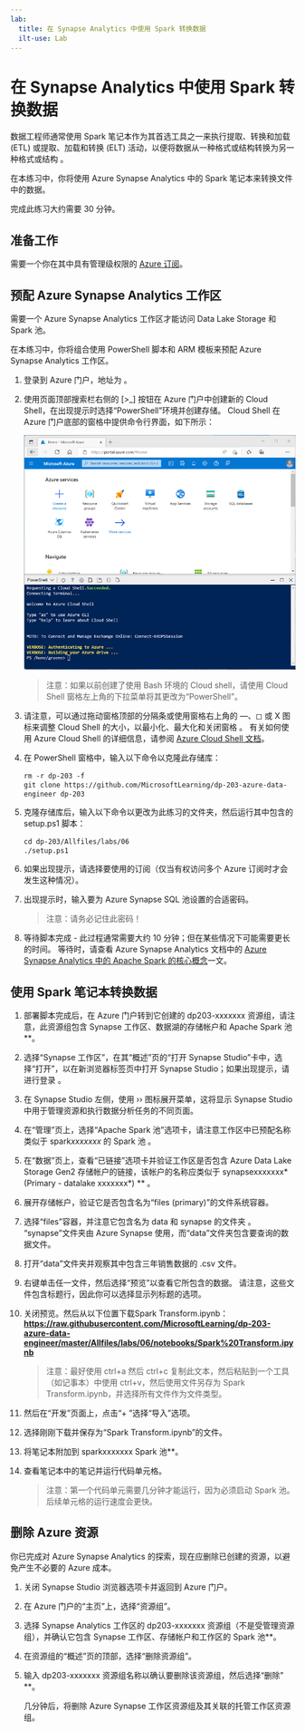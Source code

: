 ```yaml
---
lab:
  title: 在 Synapse Analytics 中使用 Spark 转换数据
  ilt-use: Lab
---
```


# 在 Synapse Analytics 中使用 Spark 转换数据

数据工程师通常使用 Spark 笔记本作为其首选工具之一来执行提取、转换和加载 (ETL) 或提取、加载和转换 (ELT) 活动，以便将数据从一种格式或结构转换为另一种格式或结构  。

在本练习中，你将使用 Azure Synapse Analytics 中的 Spark 笔记本来转换文件中的数据。

完成此练习大约需要 30 分钟。

## 准备工作

需要一个你在其中具有管理级权限的 [Azure 订阅](https://azure.microsoft.com/free)。

## 预配 Azure Synapse Analytics 工作区

需要一个 Azure Synapse Analytics 工作区才能访问 Data Lake Storage 和 Spark 池。

在本练习中，你将组合使用 PowerShell 脚本和 ARM 模板来预配 Azure Synapse Analytics 工作区。

1. 登录到 Azure 门户，地址为 [](https://portal.azure.com)。
2. 使用页面顶部搜索栏右侧的 [\>_] 按钮在 Azure 门户中创建新的 Cloud Shell，在出现提示时选择“PowerShell”环境并创建存储。 Cloud Shell 在 Azure 门户底部的窗格中提供命令行界面，如下所示：

    ![具有 Cloud Shell 窗格的 Azure 门户](./images/cloud-shell.png)

    > 注意：如果以前创建了使用 Bash 环境的 Cloud shell，请使用 Cloud Shell 窗格左上角的下拉菜单将其更改为“PowerShell”。

3. 请注意，可以通过拖动窗格顶部的分隔条或使用窗格右上角的 &#8212;、&#9723; 或 X 图标来调整 Cloud Shell 的大小，以最小化、最大化和关闭窗格  。 有关如何使用 Azure Cloud Shell 的详细信息，请参阅 [Azure Cloud Shell 文档](https://docs.microsoft.com/azure/cloud-shell/overview)。

4. 在 PowerShell 窗格中，输入以下命令以克隆此存储库：

    ```
    rm -r dp-203 -f
    git clone https://github.com/MicrosoftLearning/dp-203-azure-data-engineer dp-203
    ```

5. 克隆存储库后，输入以下命令以更改为此练习的文件夹，然后运行其中包含的 setup.ps1 脚本：

    ```
    cd dp-203/Allfiles/labs/06
    ./setup.ps1
    ```

6. 如果出现提示，请选择要使用的订阅（仅当有权访问多个 Azure 订阅时才会发生这种情况）。
7. 出现提示时，输入要为 Azure Synapse SQL 池设置的合适密码。

    > 注意：请务必记住此密码！

8. 等待脚本完成 - 此过程通常需要大约 10 分钟；但在某些情况下可能需要更长的时间。 等待时，请查看 Azure Synapse Analytics 文档中的 [Azure Synapse Analytics 中的 Apache Spark 的核心概念](https://learn.microsoft.com/azure/synapse-analytics/spark/apache-spark-concepts)一文。

## 使用 Spark 笔记本转换数据

1. 部署脚本完成后，在 Azure 门户转到它创建的 dp203-xxxxxxx 资源组，请注意，此资源组包含 Synapse 工作区、数据湖的存储帐户和 Apache Spark 池**。
2. 选择“Synapse 工作区”，在其“概述”页的“打开 Synapse Studio”卡中，选择“打开”，以在新浏览器标签页中打开 Synapse Studio；如果出现提示，请进行登录  。
3. 在 Synapse Studio 左侧，使用 &rsaquo;&rsaquo; 图标展开菜单，这将显示 Synapse Studio 中用于管理资源和执行数据分析任务的不同页面。
4. 在“管理”页上，选择“Apache Spark 池”选项卡，请注意工作区中已预配名称类似于 spark*xxxxxxx* 的 Spark 池  。
5. 在“数据”页上，查看“已链接”选项卡并验证工作区是否包含 Azure Data Lake Storage Gen2 存储帐户的链接，该帐户的名称应类似于 synapsexxxxxxx* (Primary - datalake xxxxxxx*) ** 。
6. 展开存储帐户，验证它是否包含名为“files (primary)”的文件系统容器。
7. 选择“files”容器，并注意它包含名为 data 和 synapse 的文件夹  。 “synapse”文件夹由 Azure Synapse 使用，而“data”文件夹包含要查询的数据文件。
8. 打开“data”文件夹并观察其中包含三年销售数据的 .csv 文件。
9. 右键单击任一文件，然后选择“预览”以查看它所包含的数据。 请注意，这些文件包含标题行，因此你可以选择显示列标题的选项。
10. 关闭预览。然后从以下位置下载Spark Transform.ipynb：
**https://raw.githubusercontent.com/MicrosoftLearning/dp-203-azure-data-engineer/master/Allfiles/labs/06/notebooks/Spark%20Transform.ipynb** 

    > 注意：最好使用 ctrl+a 然后 ctrl+c 复制此文本，然后粘贴到一个工具（如记事本）中使用 ctrl+v，然后使用文件另存为 Spark Transform.ipynb，并选择所有文件作为文件类型。
11. 然后在“开发”页面上，点击“+ ”选择“导入”选项。
12. 选择刚刚下载并保存为“Spark Transform.ipynb”的文件。
13. 将笔记本附加到 sparkxxxxxxx Spark 池**。
14. 查看笔记本中的笔记并运行代码单元格。

    > 注意：第一个代码单元需要几分钟才能运行，因为必须启动 Spark 池。 后续单元格的运行速度会更快。

## 删除 Azure 资源

你已完成对 Azure Synapse Analytics 的探索，现在应删除已创建的资源，以避免产生不必要的 Azure 成本。

1. 关闭 Synapse Studio 浏览器选项卡并返回到 Azure 门户。
2. 在 Azure 门户的“主页”上，选择“资源组”。
3. 选择 Synapse Analytics 工作区的 dp203-xxxxxxx 资源组（不是受管理资源组），并确认它包含 Synapse 工作区、存储帐户和工作区的 Spark 池**。
4. 在资源组的“概述”页的顶部，选择“删除资源组”。
5. 输入 dp203-xxxxxxx 资源组名称以确认要删除该资源组，然后选择“删除” **。

    几分钟后，将删除 Azure Synapse 工作区资源组及其关联的托管工作区资源组。
